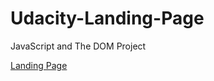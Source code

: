 # Udacity-Landing-Page
JavaScript and The DOM Project

[Landing Page](https://github.com/udacity/fend/tree/refresh-2019/projects/landing-page)